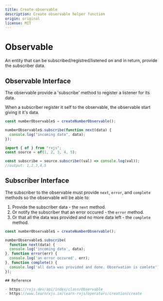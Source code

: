 ```yaml
---
title: Create observable
description: Create observable helper function
origin: original
license: MIT
---
```


# Observable

An entity that can be subscribed/registred/listened on and in return, provide the subscriber data.

## Observable Interface

The observable provide a 'subscribe' method to register a listener for its data.

When a subscriber register it self to the observable, the observable start giving it it's data.

```js
const numberObservable$ = createNumberObservable();

numberObservable$.subscribe(function next(data) {
  console.log("incoming data", data);
});
```

```js
import { of } from "rxjs";
const source = of(1, 2, 3, 4, 5);

const subscribe = source.subscribe((val) => console.log(val));
//output: 1,2,3,4,5
```

## Subscriber Interface

The subscriber to the observable must provide `next`, `error`, and `complete` methods so the observable will be able to:

1. Provide the subscriber data - the `next` method.
2. Or notify the subscriber that an error occured - the `error` method.
3. Or that all the data was provided and no more data left - the `complete` method.

```js
const numberObservable$ = createNumberObservable();

numberObservable$.subscribe(
  function next(data) {
  console.log('incoming data', data);
}, function error(err) {
  console.log('an error occured', err);
}, function complete() {
  console.log('all data was provided and done. Observation is comlete');
});

## Reference

- https://rxjs.dev/api/index/class/Observable
- https://www.learnrxjs.io/learn-rxjs/operators/creation/create
```
